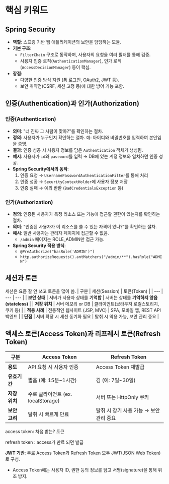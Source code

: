 # 핵심 키워드
## Spring Security
- **역할**: 스프링 기반 웹 애플리케이션의 보안을 담당하는 모듈.
- **기본 구조**:
    - `FilterChain` 구조로 동작하며, 사용자의 요청을 여러 필터를 통해 검증.
    - 사용자 인증 로직(`AuthenticationManager`), 인가 로직(`AccessDecisionManager`) 등이 핵심.
- **장점**:
    - 다양한 인증 방식 지원 (폼 로그인, OAuth2, JWT 등).
    - 보안 취약점(CSRF, 세션 고정 등)에 대한 방어 기능 포함.

## 인증(Authentication)과 인가(Authorization)
### 인증(Authentication)
- **의미**: "너 진짜 그 사람이 맞아?"를 확인하는 절차.
- **정의**: 사용자가 누구인지 확인하는 절차. 예: 아이디와 비밀번호를 입력하여 본인임을 증명.
- **결과**: 인증 성공 시 사용자 정보를 담은 `Authentication` 객체가 생성됨.
- **예시**: 사용자가 `id`와 `password`를 입력 → DB에 있는 계정 정보와 일치하면 인증 성공.
- **Spring Security에서의 동작**:
    1. 인증 요청 → `UsernamePasswordAuthenticationFilter`를 통해 처리
    2. 인증 성공 → `SecurityContextHolder`에 사용자 정보 저장
    3. 인증 실패 → 예외 반환 (`BadCredentialsException` 등)

### **인가(Authorization)**
- **정의**: 인증된 사용자가 특정 리소스 또는 기능에 접근할 권한이 있는지를 확인하는 절차.
- **의미**: "인증된 사용자가 이 리소스를 쓸 수 있는 자격이 있나?"를 확인하는 절차.
- **예시**: 일반 사용자는 관리자 페이지에 접근할 수 없음.
    - `/admin` 페이지는 ROLE_ADMIN만 접근 가능.
- **Spring Security 적용 방식**:
    - `@PreAuthorize("hasRole('ADMIN')")`
    - `http.authorizeRequests().antMatchers("/admin/**").hasRole("ADMIN")`

## 세션과 토큰
세션은 요즘 잘 안 쓰고 토큰을 많이 씀.
| 구분 | 세션(Session) | 토큰(Token) |
| --- | --- | --- |
| **보안 상태** | 서버가 사용자 상태를 **기억함** | 서버는 상태를 **기억하지 않음(stateless)** |
| **저장 위치** | 서버 메모리 or DB | 클라이언트(브라우저 로컬스토리지, 쿠키 등) |
| **적용 사례** | 전통적인 웹사이트 (JSP, MVC) | SPA, 모바일 앱, REST API 백엔드 |
| **단점** | 서버 확장 시 세션 동기화 필요 | 탈취 시 악용 가능, 보안 관리 중요 |

## 액세스 토큰(Access Token)과 리프레시 토큰(Refresh Token)
| 구분 | Access Token | Refresh Token |
| --- | --- | --- |
| **용도** | API 요청 시 사용자 인증 | Access Token 재발급 |
| **유효기간** | 짧음 (예: 15분~1시간) | 김 (예: 7일~30일) |
| **저장 위치** | 주로 클라이언트 (ex. localStorage) | 서버 또는 HttpOnly 쿠키 |
| **보안 고려** | 탈취 시 빠르게 만료 | 탈취 시 장기 사용 가능 → 보안 관리 중요 |

access token: 처음 받는? 토큰

refresh token : access가 만료 되면 발급

**JWT 기반**: 주로 Access Token과 Refresh Token 모두 JWT(JSON Web Token)로 구성.

- Access Token에는 사용자 ID, 권한 등의 정보를 담고 서명(signature)을 통해 위조 방지.